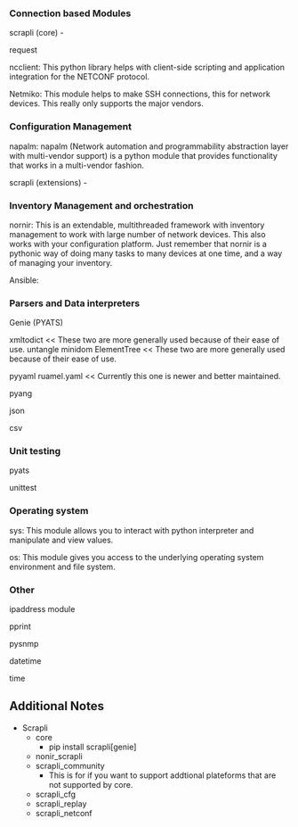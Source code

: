 
### Connection based Modules

scrapli (core) - 

request

ncclient: This python library helps with client-side scripting and application integration for the NETCONF protocol.

Netmiko: This module helps to make SSH connections, this for network devices. This really only supports the major vendors.


### Configuration Management

napalm: napalm (Network automation and programmability abstraction layer with multi-vendor support) is a python module that provides functionality that works in a multi-vendor fashion.

scrapli (extensions) - 

### Inventory Management and orchestration

nornir: This is an extendable, multithreaded framework with inventory management to work with large number of network devices. This also works with your configuration platform. Just remember that nornir is a pythonic way of doing many tasks to many devices at one time, and a way of managing your inventory.


Ansible:

### Parsers and Data interpreters

Genie (PYATS)

xmltodict << These two are more generally used because of their ease of use.
untangle
minidom
ElementTree << These two are more generally used because of their ease of use.

pyyaml
ruamel.yaml << Currently this one is newer and better maintained.

pyang

json

csv


### Unit testing

pyats

unittest


### Operating system

sys: This module allows you to interact with python interpreter and manipulate and view values.

os: This module gives you access to the underlying operating system environment and file system. 


### Other

ipaddress module

pprint

pysnmp


datetime

time


## Additional Notes
- Scrapli
  - core
    -  pip install scrapli[genie]
  - nonir_scrapli
  - scrapli_community
    - This is for if you want to support addtional plateforms that are not supported by core.
  - scrapli_cfg
  - scrapli_replay
  - scrapli_netconf
